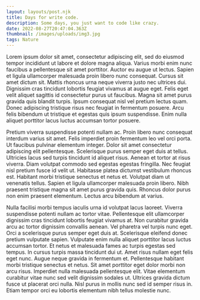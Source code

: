 ```yaml
---
layout: layouts/post.njk
title: Days for write code.
description: Some days, you just want to code like crazy.
date: 2022-08-27T20:47:04.363Z
thumbnail: /images/uploads/img3.jpg
tags: Nature
---
```

Lorem ipsum dolor sit amet, consectetur adipiscing elit, sed do eiusmod tempor incididunt ut labore et dolore magna aliqua. Varius morbi enim nunc faucibus a pellentesque sit amet porttitor. Auctor eu augue ut lectus. Sapien et ligula ullamcorper malesuada proin libero nunc consequat. Cursus sit amet dictum sit. Mattis rhoncus urna neque viverra justo nec ultrices dui. Dignissim cras tincidunt lobortis feugiat vivamus at augue eget. Felis eget velit aliquet sagittis id consectetur purus ut faucibus. Magna sit amet purus gravida quis blandit turpis. Ipsum consequat nisl vel pretium lectus quam. Donec adipiscing tristique risus nec feugiat in fermentum posuere. Arcu felis bibendum ut tristique et egestas quis ipsum suspendisse. Enim nulla aliquet porttitor lacus luctus accumsan tortor posuere.

Pretium viverra suspendisse potenti nullam ac. Proin libero nunc consequat interdum varius sit amet. Felis imperdiet proin fermentum leo vel orci porta. Ut faucibus pulvinar elementum integer. Dolor sit amet consectetur adipiscing elit pellentesque. Scelerisque purus semper eget duis at tellus. Ultricies lacus sed turpis tincidunt id aliquet risus. Aenean et tortor at risus viverra. Diam volutpat commodo sed egestas egestas fringilla. Nec feugiat nisl pretium fusce id velit ut. Habitasse platea dictumst vestibulum rhoncus est. Habitant morbi tristique senectus et netus et. Volutpat diam ut venenatis tellus. Sapien et ligula ullamcorper malesuada proin libero. Nibh praesent tristique magna sit amet purus gravida quis. Rhoncus dolor purus non enim praesent elementum. Lectus arcu bibendum at varius.

Nulla facilisi morbi tempus iaculis urna id volutpat lacus laoreet. Viverra suspendisse potenti nullam ac tortor vitae. Pellentesque elit ullamcorper dignissim cras tincidunt lobortis feugiat vivamus at. Non curabitur gravida arcu ac tortor dignissim convallis aenean. Vel pharetra vel turpis nunc eget. Orci a scelerisque purus semper eget duis at. Scelerisque eleifend donec pretium vulputate sapien. Vulputate enim nulla aliquet porttitor lacus luctus accumsan tortor. Et netus et malesuada fames ac turpis egestas sed tempus. In cursus turpis massa tincidunt dui ut. Amet risus nullam eget felis eget nunc. Augue neque gravida in fermentum et. Pellentesque habitant morbi tristique senectus et netus. Sit amet porttitor eget dolor morbi non arcu risus. Imperdiet nulla malesuada pellentesque elit. Vitae elementum curabitur vitae nunc sed velit dignissim sodales ut. Ultrices gravida dictum fusce ut placerat orci nulla. Nisl purus in mollis nunc sed id semper risus in. Etiam tempor orci eu lobortis elementum nibh tellus molestie nunc.